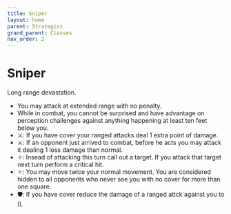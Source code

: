 ```yaml
---
title: Sniper
layout: home
parent: Strategist
grand_parent: Classes
nav_order: 2
---
```


# Sniper
Long range devastation.

*  You may attack at extended range with no penalty.
*  While in combat, you cannot be surprised and have advantage on perception challenges against anything happening at least ten feet below you.
*  ⚔:  If you have cover your ranged attacks deal 1 extra point of damage.
*  ⚔:  If an opponent just arrived to combat, before he acts you may attack it dealing 1 less damage than normal.
*  ✧:  Insead of attacking this turn call out a target.  If you attack that target next turn perform a critical hit.
*  ✧:  You may move twice your normal movement.  You are considered hidden to all opponents who never see you with no cover for more than one square.
*  🛡:  If you have cover reduce the damage of a ranged attck against you to 0.